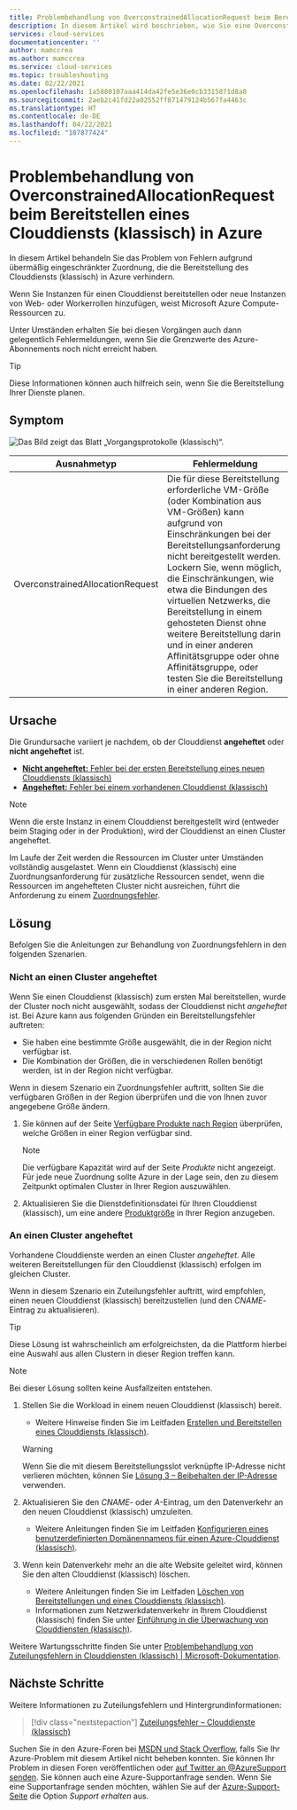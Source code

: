 ```yaml
---
title: Problembehandlung von OverconstrainedAllocationRequest beim Bereitstellen eines Clouddiensts (klassisch) in Azure | Microsoft-Dokumentation
description: In diesem Artikel wird beschrieben, wie Sie eine OverconstrainedAllocationRequest-Ausnahme bei der Bereitstellung eines Clouddiensts (klassisch) in Azure auflösen.
services: cloud-services
documentationcenter: ''
author: mamccrea
ms.author: mamccrea
ms.service: cloud-services
ms.topic: troubleshooting
ms.date: 02/22/2021
ms.openlocfilehash: 1a5880107aaa414da42fe5e36e0cb3315071d8a0
ms.sourcegitcommit: 2aeb2c41fd22a02552ff871479124b567fa4463c
ms.translationtype: HT
ms.contentlocale: de-DE
ms.lasthandoff: 04/22/2021
ms.locfileid: "107877424"
---
```

# <a name="troubleshoot-overconstrainedallocationrequest-when-deploying-cloud-services-classic-to-azure"></a>Problembehandlung von OverconstrainedAllocationRequest beim Bereitstellen eines Clouddiensts (klassisch) in Azure

In diesem Artikel behandeln Sie das Problem von Fehlern aufgrund übermäßig eingeschränkter Zuordnung, die die Bereitstellung des Clouddiensts (klassisch) in Azure verhindern.

Wenn Sie Instanzen für einen Clouddienst bereitstellen oder neue Instanzen von Web- oder Workerrollen hinzufügen, weist Microsoft Azure Compute-Ressourcen zu.

Unter Umständen erhalten Sie bei diesen Vorgängen auch dann gelegentlich Fehlermeldungen, wenn Sie die Grenzwerte des Azure-Abonnements noch nicht erreicht haben.

> [!TIP]
> Diese Informationen können auch hilfreich sein, wenn Sie die Bereitstellung Ihrer Dienste planen.

## <a name="symptom"></a>Symptom

![Das Bild zeigt das Blatt „Vorgangsprotokolle (klassisch)“.](./media/cloud-services-troubleshoot-overconstrained-allocation-failed/cloud-services-troubleshoot-allocation-logs.png)

|Ausnahmetyp  |Fehlermeldung  |
|---------|---------|
|OverconstrainedAllocationRequest |Die für diese Bereitstellung erforderliche VM-Größe (oder Kombination aus VM-Größen) kann aufgrund von Einschränkungen bei der Bereitstellungsanforderung nicht bereitgestellt werden. Lockern Sie, wenn möglich, die Einschränkungen, wie etwa die Bindungen des virtuellen Netzwerks, die Bereitstellung in einem gehosteten Dienst ohne weitere Bereitstellung darin und in einer anderen Affinitätsgruppe oder ohne Affinitätsgruppe, oder testen Sie die Bereitstellung in einer anderen Region.|

## <a name="cause"></a>Ursache

Die Grundursache variiert je nachdem, ob der Clouddienst **angeheftet** oder **nicht angeheftet** ist.

- [**Nicht angeheftet:** Fehler bei der ersten Bereitstellung eines neuen Clouddiensts (klassisch)](#not-pinned-to-a-cluster)
- [**Angeheftet:** Fehler bei einem vorhandenen Clouddienst (klassisch)](#pinned-to-a-cluster)

> [!NOTE]
> Wenn die erste Instanz in einem Clouddienst bereitgestellt wird (entweder beim Staging oder in der Produktion), wird der Clouddienst an einen Cluster angeheftet.
>
> Im Laufe der Zeit werden die Ressourcen im Cluster unter Umständen vollständig ausgelastet. Wenn ein Clouddienst (klassisch) eine Zuordnungsanforderung für zusätzliche Ressourcen sendet, wenn die Ressourcen im angehefteten Cluster nicht ausreichen, führt die Anforderung zu einem [Zuordnungsfehler](cloud-services-allocation-failures.md).

## <a name="solution"></a>Lösung

Befolgen Sie die Anleitungen zur Behandlung von Zuordnungsfehlern in den folgenden Szenarien.

### <a name="not-pinned-to-a-cluster"></a>Nicht an einen Cluster angeheftet

Wenn Sie einen Clouddienst (klassisch) zum ersten Mal bereitstellen, wurde der Cluster noch nicht ausgewählt, sodass der Clouddienst nicht *angeheftet* ist. Bei Azure kann aus folgenden Gründen ein Bereitstellungsfehler auftreten:

- Sie haben eine bestimmte Größe ausgewählt, die in der Region nicht verfügbar ist.
- Die Kombination der Größen, die in verschiedenen Rollen benötigt werden, ist in der Region nicht verfügbar.

Wenn in diesem Szenario ein Zuordnungsfehler auftritt, sollten Sie die verfügbaren Größen in der Region überprüfen und die von Ihnen zuvor angegebene Größe ändern.

1. Sie können auf der Seite [Verfügbare Produkte nach Region](https://azure.microsoft.com/global-infrastructure/services/?products=cloud-services) überprüfen, welche Größen in einer Region verfügbar sind.

    > [!NOTE]
    > Die verfügbare Kapazität wird auf der Seite *Produkte* nicht angezeigt. Für jede neue Zuordnung sollte Azure in der Lage sein, den zu diesem Zeitpunkt optimalen Cluster in Ihrer Region auszuwählen.

1. Aktualisieren Sie die Dienstdefinitionsdatei für Ihren Clouddienst (klassisch), um eine andere [Produktgröße](cloud-services-sizes-specs.md#configure-sizes-for-cloud-services) in Ihrer Region anzugeben.

### <a name="pinned-to-a-cluster"></a>An einen Cluster angeheftet

Vorhandene Clouddienste werden an einen Cluster *angeheftet*. Alle weiteren Bereitstellungen für den Clouddienst (klassisch) erfolgen im gleichen Cluster.

Wenn in diesem Szenario ein Zuteilungsfehler auftritt, wird empfohlen, einen neuen Clouddienst (klassisch) bereitzustellen (und den *CNAME*-Eintrag zu aktualisieren).

> [!TIP]
> Diese Lösung ist wahrscheinlich am erfolgreichsten, da die Plattform hierbei eine Auswahl aus allen Clustern in dieser Region treffen kann.

> [!NOTE]
> Bei dieser Lösung sollten keine Ausfallzeiten entstehen.

1. Stellen Sie die Workload in einem neuen Clouddienst (klassisch) bereit.
    - Weitere Hinweise finden Sie im Leitfaden [Erstellen und Bereitstellen eines Clouddiensts (klassisch)](cloud-services-how-to-create-deploy-portal.md).

    > [!WARNING]
    > Wenn Sie die mit diesem Bereitstellungsslot verknüpfte IP-Adresse nicht verlieren möchten, können Sie [Lösung 3 – Beibehalten der IP-Adresse](cloud-services-allocation-failures.md#solutions) verwenden.

1. Aktualisieren Sie den *CNAME*- oder *A*-Eintrag, um den Datenverkehr an den neuen Clouddienst (klassisch) umzuleiten.
    - Weitere Anleitungen finden Sie im Leitfaden [Konfigurieren eines benutzerdefinierten Domänennamens für einen Azure-Clouddienst (klassisch)](cloud-services-custom-domain-name-portal.md#understand-cname-and-a-records).

1. Wenn kein Datenverkehr mehr an die alte Website geleitet wird, können Sie den alten Clouddienst (klassisch) löschen.
    - Weitere Anleitungen finden Sie im Leitfaden [Löschen von Bereitstellungen und eines Clouddiensts (klassisch)](cloud-services-how-to-manage-portal.md#delete-deployments-and-a-cloud-service).
    - Informationen zum Netzwerkdatenverkehr in Ihrem Clouddienst (klassisch) finden Sie unter [Einführung in die Überwachung von Clouddiensten (klassisch)](cloud-services-how-to-monitor.md).

Weitere Wartungsschritte finden Sie unter [Problembehandlung von Zuteilungsfehlern in Clouddiensten (klassisch) | Microsoft-Dokumentation](cloud-services-allocation-failures.md#common-issues).

## <a name="next-steps"></a>Nächste Schritte

Weitere Informationen zu Zuteilungsfehlern und Hintergrundinformationen:

> [!div class="nextstepaction"]
> [Zuteilungsfehler – Clouddienste (klassisch)](cloud-services-allocation-failures.md)

Suchen Sie in den Azure-Foren bei [MSDN und Stack Overflow](https://azure.microsoft.com/support/forums/), falls Sie Ihr Azure-Problem mit diesem Artikel nicht beheben konnten. Sie können Ihr Problem in diesen Foren veröffentlichen oder [auf Twitter an @AzureSupport senden](https://twitter.com/AzureSupport). Sie können auch eine Azure-Supportanfrage senden. Wenn Sie eine Supportanfrage senden möchten, wählen Sie auf der [Azure-Support-Seite](https://azure.microsoft.com/support/options/) die Option *Support erhalten* aus.

